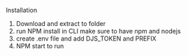 Installation

1. Download and extract to folder
2. run NPM install in CLI make sure to have npm and nodejs
3. create .env file and add DJS_TOKEN and PREFIX
4. NPM start to run
